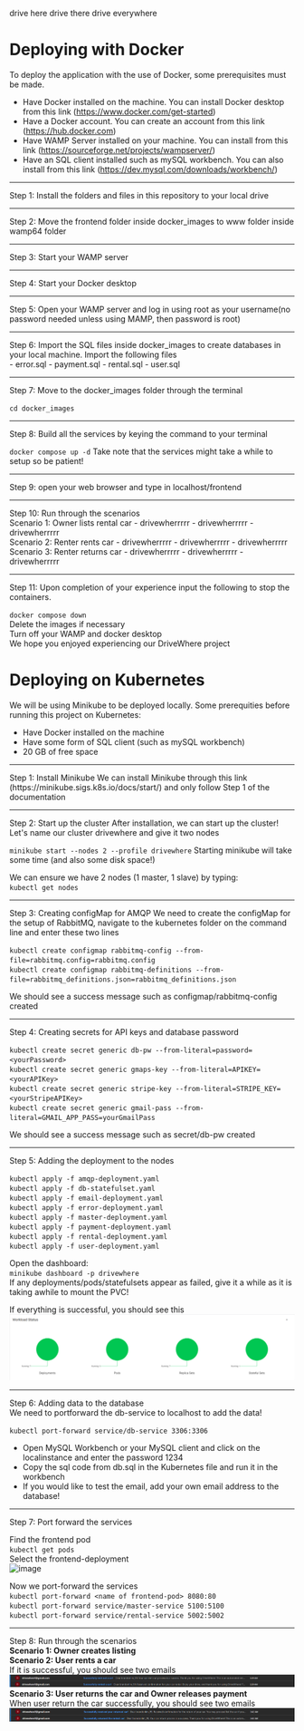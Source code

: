
drive here drive there drive everywhere

# Deploying with Docker
To deploy the application with the use of Docker, some prerequisites must be made.
- Have Docker installed on the machine. You can install Docker desktop from this link (https://www.docker.com/get-started) 
- Have a Docker account. You can create an account from this link (https://hub.docker.com)
- Have WAMP Server installed on your machine. You can install from this link (https://sourceforge.net/projects/wampserver/)
- Have an SQL client installed such as mySQL workbench. You can also install from this link (https://dev.mysql.com/downloads/workbench/)

<hr>
Step 1: Install the folders and files in this repository to your local drive
<hr>
Step 2: Move the frontend folder inside docker_images to www folder inside wamp64 folder
<hr>
Step 3: Start your WAMP server
<hr>
Step 4: Start your Docker desktop
<hr>
Step 5: Open your WAMP server and log in using root as your username(no password needed unless using MAMP, then password is root) 
<hr>
Step 6: Import the SQL files inside docker_images to create databases in your local machine. Import the following files <br>
- error.sql
- payment.sql
- rental.sql
- user.sql
<hr>
Step 7: Move to the docker_images folder through the terminal <br>

`cd docker_images`
<hr>
Step 8: Build all the services by keying the command to your terminal<br>

`docker compose up -d`
Take note that the services might take a while to setup so be patient!
<hr>
Step 9: open your web browser and type in localhost/frontend
<hr>
Step 10: Run through the scenarios<br>
Scenario 1: Owner lists rental car
- drivewherrrrr
- drivewherrrrr
- drivewherrrrr
<br>
Scenario 2: Renter rents car
- drivewherrrrr
- drivewherrrrr
- drivewherrrrr
<br>
Scenario 3: Renter returns car
- drivewherrrrr
- drivewherrrrr
- drivewherrrrr
<hr>
Step 11: Upon completion of your experience input the following to stop the containers.<br>

`docker compose down`
<br>
Delete the images if necessary
<br>
Turn off your WAMP and docker desktop
<br>
We hope you enjoyed experiencing our DriveWhere project


# Deploying on Kubernetes 
We will be using Minikube to be deployed locally. 
Some prerequities before running this project on Kubernetes:
- Have Docker installed on the machine
- Have some form of SQL client (such as mySQL workbench)
- 20 GB of free space

<hr>
Step 1: Install Minikube
We can install Minikube through this link (https://minikube.sigs.k8s.io/docs/start/) and only follow Step 1 of the documentation
<hr>
Step 2: Start up the cluster
After installation, we can start up the cluster! Let's name our cluster drivewhere and give it two nodes <br>

`minikube start --nodes 2 --profile drivewhere`
Starting minikube will take some time (and also some disk space!)

We can ensure we have 2 nodes (1 master, 1 slave) by typing: <br>
`kubectl get nodes`
<hr>
Step 3: Creating configMap for AMQP
We need to create the configMap for the setup of RabbitMQ, navigate to the kubernetes folder on the command line and enter these two lines 

`kubectl create configmap rabbitmq-config --from-file=rabbitmq.config=rabbitmq.config` <br>
`kubectl create configmap rabbitmq-definitions --from-file=rabbitmq_definitions.json=rabbitmq_definitions.json`

We should see a success message such as configmap/rabbitmq-config created
<hr>
Step 4: Creating secrets for API keys and database password

`kubectl create secret generic db-pw --from-literal=password=<yourPassword>` <br>
`kubectl create secret generic gmaps-key --from-literal=APIKEY=<yourAPIKey>` <br>
`kubectl create secret generic stripe-key --from-literal=STRIPE_KEY=<yourStripeAPIKey>` <br>
`kubectl create secret generic gmail-pass --from-literal=GMAIL_APP_PASS=yourGmailPass` <br>

We should see a success message such as secret/db-pw created
<hr>
Step 5: Adding the deployment to the nodes

`kubectl apply -f amqp-deployment.yaml` <br>
`kubectl apply -f db-statefulset.yaml` <br>
`kubectl apply -f email-deployment.yaml`  <br>
`kubectl apply -f error-deployment.yaml`  <br>
`kubectl apply -f master-deployment.yaml`  <br>
`kubectl apply -f payment-deployment.yaml`  <br>
`kubectl apply -f rental-deployment.yaml`  <br>
`kubectl apply -f user-deployment.yaml` <br>

Open the dashboard: <br>
`minikube dashboard -p drivewhere` <br>
If any deployments/pods/statefulsets appear as failed, give it a while as it is taking awhile to mount the PVC!

If everything is successful, you should see this
![Kubernetes Dashboard](/images/k8s_dashboard.png)
<hr>
Step 6: Adding data to the database <br>
We need to portforward the db-service to localhost to add the data!

`kubectl port-forward service/db-service 3306:3306`

- Open MySQL Workbench or your MySQL client and click on the localinstance and enter the password 1234
- Copy the sql code from db.sql in the Kubernetes file and run it in the workbench
- If you would like to test the email, add your own email address to the database!
<hr>

Step 7: Port forward the services

Find the frontend pod <br>
`kubectl get pods` <br>
Select the frontend-deployment <br>
![image](https://github.com/tannowenn/drivewhere/assets/142380212/5342303c-5f78-4742-904a-adeb6eb55b3f)


Now we port-forward the services <br>
`kubectl port-forward <name of frontend-pod> 8080:80` <br>
`kubectl port-forward service/master-service 5100:5100` <br>
`kubectl port-forward service/rental-service 5002:5002` <br>

<hr>

Step 8: Run through the scenarios <br>
**Scenario 1: Owner creates listing** <br>
**Scenario 2: User rents a car** <br> 
If it is successful, you should see two emails <br>
![email sent by drivewhere1@gmail.com](/images/rent_email.png)
<br>
**Scenario 3: User returns the car and Owner releases payment** <br>
When user return the car successfully, you should see two emails
![email sent by drivewhere1@gmail.com](/images/return_email.png)
